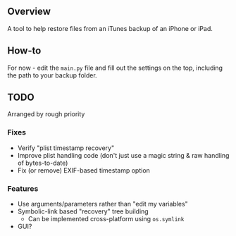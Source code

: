 ## Overview

A tool to help restore files from an iTunes backup of an iPhone or iPad.

## How-to

For now - edit the `main.py` file and fill out the settings on the top, including the path to your backup folder.

## TODO
Arranged by rough priority
### Fixes

* Verify "plist timestamp recovery"
* Improve plist handling code (don't just use a magic string & raw handling of bytes-to-date)
* Fix (or remove) EXIF-based timestamp option

### Features

* Use arguments/parameters rather than "edit my variables"
* Symbolic-link based "recovery" tree building
  * Can be implemented cross-platform using `os.symlink`
* GUI?
